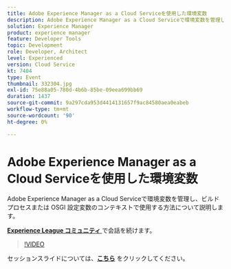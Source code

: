 ```yaml
---
title: Adobe Experience Manager as a Cloud Serviceを使用した環境変数
description: Adobe Experience Manager as a Cloud Serviceで環境変数を管理し、ビルドプロセスまたは OSGI 設定変数のコンテキストで使用する方法について説明します。
solution: Experience Manager
product: experience manager
feature: Developer Tools
topic: Development
role: Developer, Architect
level: Experienced
version: Cloud Service
kt: 7404
type: Event
thumbnail: 332304.jpg
exl-id: 75e88a05-780d-4b6b-85be-09eea699bb69
duration: 1437
source-git-commit: 9a297cda953d4414131657f9ac84580aea0eabeb
workflow-type: tm+mt
source-wordcount: '90'
ht-degree: 0%

---
```


# Adobe Experience Manager as a Cloud Serviceを使用した環境変数

Adobe Experience Manager as a Cloud Serviceで環境変数を管理し、ビルドプロセスまたは OSGI 設定変数のコンテキストで使用する方法について説明します。

**[Experience League コミュニティ ](https://adobe.ly/36Yd3v6)** で会話を続けます。

>[!VIDEO](https://video.tv.adobe.com/v/332304/?quality=12&learn=on&hidetitle=true)

セッションスライドについては、**[こちら](/help/adobe-developers-live/assets/environment-variables-aemcs.pdf)** をクリックしてください。
